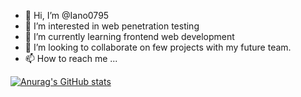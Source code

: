 - 👋 Hi, I’m @Iano0795
- 👀 I’m interested in web penetration testing
- 🌱 I’m currently learning frontend web development
- 💞️ I’m looking to collaborate on few projects with my future team.
- 📫 How to reach me ...

<!---
Iano0795/Iano0795 is a ✨ special ✨ repository because its `README.md` (this file) appears on your GitHub profile.
You can click the Preview link to take a look at your changes.
--->
[![Anurag's GitHub stats](https://github-readme-stats.vercel.app/api?username=Iano0795)](https://github.com/anuraghazra/github-readme-stats)

